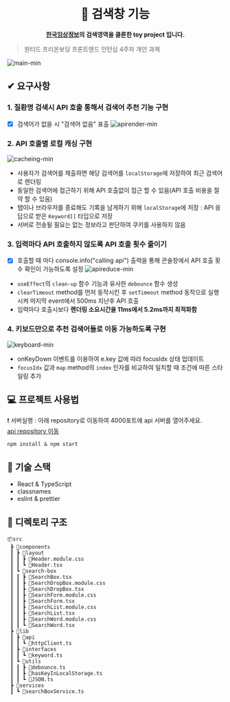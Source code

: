 <div align="center">

  # 🔎 검색창 기능
  **[한국임상정보](https://clinicaltrialskorea.com/)의 검색영역을 클론한 toy project 입니다.**

</div>

> 원티드 프리온보딩 프론트엔드 인턴십 4주차 개인 과제

![main-min](https://github.com/jh1109/search-box/assets/117807467/9172fc63-b004-440b-b59e-5a7fbe14ad6a)


## ✔ 요구사항
### 1. 질환명 검색시 API 호출 통해서 검색어 추천 기능 구현
- [x] 검색어가 없을 시 "검색어 없음" 표출
![apirender-min](https://github.com/jh1109/search-box/assets/117807467/405a5a33-7a90-4c14-862a-0af710774ec8)

### 2. API 호출별 로컬 캐싱 구현
![cacheing-min](https://github.com/jh1109/search-box/assets/117807467/5bf17507-ec1c-49fb-b2a8-a0a079caa8e7)
- 사용자가 검색어를 제출하면 해당 검색어를 `localStorage`에 저장하여 최근 검색어로 렌더링
- 동일한 검색어에 접근하기 위해 API 호출없이 접근 할 수 있음(API 호출 비용을 절약 할 수 있음)
- 탭이나 브라우저를 종료해도 기록을 남게하기 위해 `localStorage`에 저장 : API 응답으로 받은 `Keyword[]` 타입으로 저장
- 서버로 전송될 필요는 없는 정보라고 판단하여 쿠키를 사용하지 않음

### 3. 입력마다 API 호출하지 않도록 API 호출 횟수 줄이기
- [x] 호출할 때 마다 console.info("calling api") 출력을 통해 콘솔창에서 API 호출 횟수 확인이 가능하도록 설정
![apireduce-min](https://github.com/jh1109/search-box/assets/117807467/6317c54b-1050-4a11-89b9-f1e3427f0587)
- `useEffect`의 `clean-up` 함수 기능과 유사한 `debounce` 함수 생성
- `clearTimeout` method를 먼저 동작시킨 후 `setTimeout` method 동작으로 실행시켜 마지막 event에서 500ms 지난후 API 호출
- 입력마다 호출시보다 **렌더링 소요시간을 11ms에서 5.2ms까지 최적화함**
### 4. 키보드만으로 추천 검색어들로 이동 가능하도록 구현
![keyboard-min](https://github.com/jh1109/search-box/assets/117807467/6749860e-b9db-43d7-b732-135ee60b9d14)
- onKeyDown 이벤트를 이용하여 e.key 값에 따라 focusIdx 상태 업데이트
- `focusIdx` 값과 `map` method의 `index` 인자를 비교하여 일치할 때 조건에 따른 스타일링 추가

## 💻 프로젝트 사용법
❗ 서버실행 : 아래 repository로 이동하여 4000포트에 api 서버를 열어주세요.  
[api repository 이동](https://github.com/walking-sunset/assignment-api)
```
npm install & npm start
```

## 🛒 기술 스택
- React & TypeScript
- classnames
- eslint & prettier


## 📜 디렉토리 구조
```
📦src
 ┣ 📂components
 ┃ ┣ 📂layout
 ┃ ┃ ┣ 📜Header.module.css
 ┃ ┃ ┗ 📜Header.tsx
 ┃ ┗ 📂search-box
 ┃ ┃ ┣ 📜SearchBox.tsx
 ┃ ┃ ┣ 📜SearchDropBox.module.css
 ┃ ┃ ┣ 📜SearchDropBox.tsx
 ┃ ┃ ┣ 📜SearchForm.module.css
 ┃ ┃ ┣ 📜SearchForm.tsx
 ┃ ┃ ┣ 📜SearchList.module.css
 ┃ ┃ ┣ 📜SearchList.tsx
 ┃ ┃ ┣ 📜SearchWord.module.css
 ┃ ┃ ┗ 📜SearchWord.tsx
 ┣ 📂lib
 ┃ ┣ 📂api
 ┃ ┃ ┗ 📜httpClient.ts
 ┃ ┣ 📂interfaces
 ┃ ┃ ┗ 📜keyword.ts
 ┃ ┗ 📂utils
 ┃ ┃ ┣ 📜debounce.ts
 ┃ ┃ ┣ 📜hasKeyInLocalStorage.ts
 ┃ ┃ ┗ 📜JSON.ts
 ┣ 📂services
 ┃ ┗ 📜searchBoxService.ts
 ```


